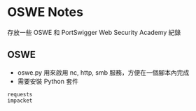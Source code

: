 # OSWE Notes

存放一些 OSWE 和 PortSwigger Web Security Academy 紀錄

## OSWE

- oswe.py 用來啟用 nc, http, smb 服務，方便在一個腳本內完成
- 需要安裝 Python 套件
```
requests
impacket
```
